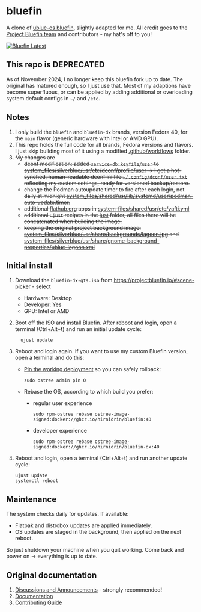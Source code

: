 # bluefin

A clone of [ublue-os bluefin](https://github.com/ublue-os/bluefin), slightly adapted for me. All credit goes to the [Project Bluefin team](https://projectbluefin.io/) and contributors - my hat's off to you!

[![Bluefin Latest](https://github.com/hirnidrin/bluefin/actions/workflows/build-latest-bluefin.yml/badge.svg)](https://github.com/hirnidrin/bluefin/actions/workflows/build-latest-bluefin.yml)

## This repo is DEPRECATED

As of November 2024, I no longer keep this bluefin fork up to date. The original has matured enough, so I just use that. Most of my adaptions have become superfluous, or can be applied by adding additional or overloading system default configs in `~/` and `/etc`.

## Notes

1. I only build the `bluefin` and `bluefin-dx` brands, version Fedora 40, for the `main` flavor (generic hardware with Intel or AMD GPU).
1. This repo holds the full code for all brands, Fedora versions and flavors. I just skip building most of it using a modified [.github/workflows](.github/workflows) folder.
1. ~~My changes are~~
   * ~~dconf modification: added `service-db:keyfile/user` to [system_files/silverblue/usr/etc/dconf/profile/user](system_files/silverblue/usr/etc/dconf/profile/user) -> I get a hot-synched, human-readable dconf ini file `~/.config/dconf/user.txt` reflecting my custom settings, ready for versioned backup/restore.~~
   * ~~change the Podman autoupdate timer to fire after each login, not daily at midnight [system_files/shared/usr/lib/systemd/user/podman-auto-update.timer](system_files/shared/usr/lib/systemd/user/podman-auto-update.timer).~~
   * ~~additional [flathub.org](https://flathub.org/) apps in [system_files/shared/usr/etc/yafti.yml](system_files/shared/usr/etc/yafti.yml)~~
   * ~~additional `ujust` recipes in the [just](just) folder, all files there will be concatenated when building the image.~~
   * ~~keeping the original project background image: [system_files/silverblue/usr/share/backgrounds/lagoon.jpg](system_files/silverblue/usr/share/backgrounds/lagoon.jpg) and [system_files/silverblue/usr/share/gnome-background-properties/ublue-lagoon.xml](system_files/silverblue/usr/share/gnome-background-properties/ublue-lagoon.xml)~~

## Initial install

1. Download the `bluefin-dx-gts.iso` from https://projectbluefin.io/#scene-picker  - select
   * Hardware: Desktop
   * Developer: Yes
   * GPU: Intel or AMD

1. Boot off the ISO and install Bluefin. After reboot and login, open a terminal (Ctrl+Alt+t) and run an initial update cycle:

         ujust update

1. Reboot and login again. If you want to use my custom Bluefin version, open a terminal and do this:

   * [Pin the working deployment](https://docs.fedoraproject.org/en-US/fedora-silverblue/faq/#_how_can_i_upgrade_my_system_to_the_next_major_version_for_instance_rawhide_or_an_upcoming_fedora_release_branch_while_keeping_my_current_deployment) so you can safely rollback:

         sudo ostree admin pin 0

   * Rebase the OS, according to which build you prefer:
     * regular user experience

           sudo rpm-ostree rebase ostree-image-signed:docker://ghcr.io/hirnidrin/bluefin:40

     * developer experience

           sudo rpm-ostree rebase ostree-image-signed:docker://ghcr.io/hirnidrin/bluefin-dx:40

1. Reboot and login, open a terminal (Ctrl+Alt+t) and run another update cycle:

       ujust update
       systemctl reboot

## Maintenance

The system checks daily for updates. If available:
   * Flatpak and distrobox updates are applied immediately.
   * OS updates are staged in the background, then applied on the next reboot.

So just shutdown your machine when you quit working. Come back and power on -> everything is up to date.

## Original documentation

1. [Discussions and Announcements](https://universal-blue.discourse.group/c/bluefin/6) - strongly recommended!
2. [Documentation](https://docs.projectbluefin.io/)
3. [Contributing Guide](https://docs.projectbluefin.io/contributing)
